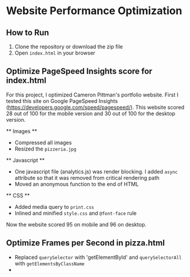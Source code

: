 # Website Performance Optimization 

## How to Run
1. Clone the repository or download the zip file
2. Open `index.html` in your browser

## Optimize PageSpeed Insights score for index.html

For this project, I optimized Cameron Pittman's portfolio website. First I tested this site on Google PageSpeed Insights (https://developers.google.com/speed/pagespeed/). This website scored 28 out of 100 for the mobile version and 30 out of 100 for the desktop version. 

** Images **

* Compressed all images 
* Resized the `pizzeria.jpg`

** Javascript **

* One javascript file (analytics.js) was render blocking. I added `async` attribute so that it was removed from critical rendering path
* Moved an anonymous function to the end of HTML

** CSS **

* Added media query to `print.css` 
* Inlined and minified `style.css` and `@font-face` rule 


Now the website scored 95 on mobile and 96 on desktop. 


## Optimize Frames per Second in pizza.html

* Replaced `querySelector` with 'getElementById' and `querySelectorAll` with `getElementsByClassName` 
* 

